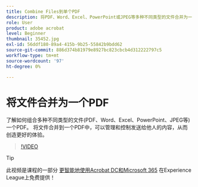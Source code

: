 ```yaml
---
title: Combine Files到单个PDF
description: 将PDF、Word、Excel、PowerPoint或JPEG等多种不同类型的文件合并为一个PDF
role: User
product: adobe acrobat
level: Beginner
thumbnail: 35452.jpg
exl-id: 56ddf180-89a4-415b-9b25-55842b9bdd62
source-git-commit: 886d374b81979e8927bc823cbcb4d312222797c5
workflow-type: tm+mt
source-wordcount: '97'
ht-degree: 0%

---
```


# 将文件合并为一个PDF

了解如何组合多种不同类型的文件(PDF、Word、Excel、PowerPoint、JPEG等) 一个PDF。 将文件合并到一个PDF中，可以管理和控制发送给他人的内容，从而创造更好的体验。

>[!VIDEO](https://video.tv.adobe.com/v/35452?hidetitle=true)

>[!TIP]
>
>此视频是课程的一部分 [更智能地使用Acrobat DC和Microsoft 365](https://experienceleague.adobe.com/?recommended=Acrobat-U-1-2021.microsoft365) 在Experience League上免费提供！
